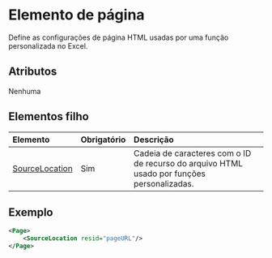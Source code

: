 # <a name="page-element"></a>Elemento de página

Define as configurações de página HTML usadas por uma função personalizada no Excel.

## <a name="attributes"></a>Atributos

Nenhuma

## <a name="child-elements"></a>Elementos filho

|  Elemento  |  Obrigatório  |  Descrição  |
|:-----|:-----|:-----|
|  [SourceLocation](customfunctionssourcelocation.md)  |  Sim  | Cadeia de caracteres com o ID de recurso do arquivo HTML usado por funções personalizadas. |

## <a name="example"></a>Exemplo

```xml
<Page>
    <SourceLocation resid="pageURL"/>
</Page>
```
